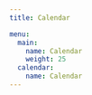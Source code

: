```yaml
---
title: Calendar

menu:
  main:
    name: Calendar
    weight: 25
  calendar:
    name: Calendar
---
```

